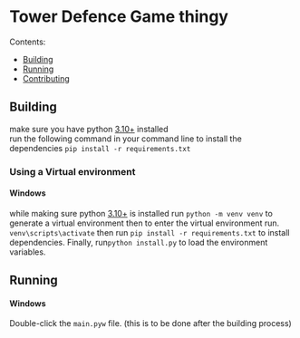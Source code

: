 # Tower Defence Game thingy
    
Contents:
- [Building](https://github.com/MrBlueBlobGuy/Tower_Defence/#Building)
- [Running](https://github.com/MrBlueBlobGuy/Tower_Defence/#Running)
- [Contributing](https://github.com/MrBlueBlobGuy/Tower_Defence/#Contributing)

## Building
make sure you have python [3.10+](https://www.python.org/downloads/) installed 
<br>
run the following command in your command line to install the dependencies `pip install -r requirements.txt`

### Using a Virtual environment
#### Windows
while making sure python [3.10+](https://www.python.org/downloads/) is installed
run `python -m venv venv` to generate a virtual environment
then to enter the virtual environment run.
`venv\scripts\activate`
then  run `pip install -r requirements.txt` to install dependencies.
 Finally, run`python install.py` to load the environment variables.
## Running
#### Windows
Double-click the `main.pyw` file.
(this is to be done after the building process)